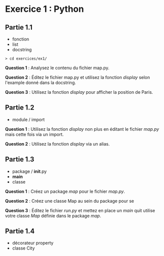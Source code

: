 Exercice 1 : Python
===================

Partie 1.1
----------

- fonction
- list
- docstring

````
> cd exercices/ex1/
````

**Question 1** : Analysez le contenu du fichier map.py.

**Question 2** : Éditez le fichier map.py et utilisez la fonction *display*
                 selon l'example donné dans la docstring.

**Question 3** : Utilisez la fonction *display* pour afficher la position de
                 Paris.

Partie 1.2
----------

- module / import


**Question 1** : Utilisez la fonction *display* non plus en éditant le fichier
                 *map.py* mais cette fois via un import.

**Question 2** : Utilisez la fonction *display* via un alias.


Partie 1.3
----------

- package / __init__.py
- __main__
- classe

**Question 1** : Créez un package *map* pour le fichier *map.py*.

**Question 2** : Créez une classe Map au sein du package pour se

**Question 3** : Éditez le fichier *run.py* et mettez en place un *main*
                 quit utilise votre classe *Map* définie dans le package *map*.


Partie 1.4
----------

- décorateur property
- classe City

